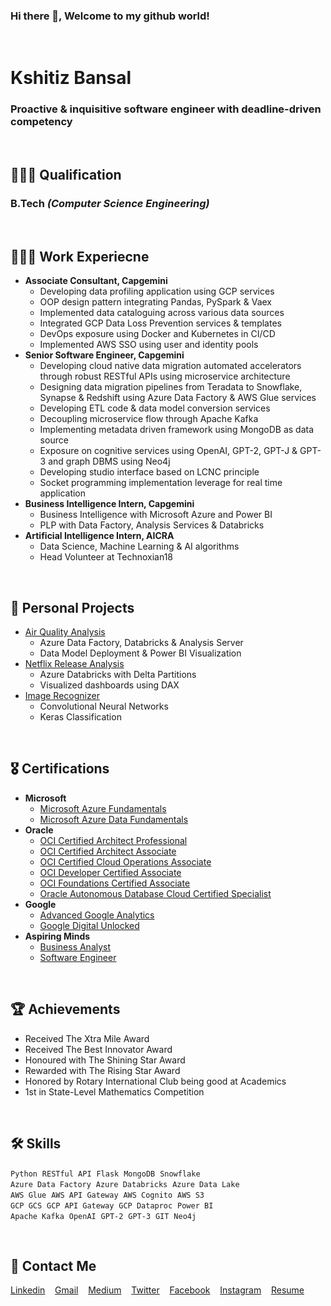 ### Hi there 👋, Welcome to my github world!

<br/>

# Kshitiz Bansal
### Proactive & inquisitive software engineer with deadline-driven competency

<br/>

## 👨🏻‍🎓 Qualification
### B.Tech *(Computer Science Engineering)*

<br/>

## 👨🏻‍💻 Work Experiecne

- **Associate Consultant, Capgemini**
  - Developing data profiling application using GCP services
  - OOP design pattern integrating Pandas, PySpark & Vaex
  - Implemented data cataloguing across various data sources
  - Integrated GCP Data Loss Prevention services & templates
  - DevOps exposure using Docker and Kubernetes in CI/CD
  - Implemented AWS SSO using user and identity pools
- **Senior Software Engineer, Capgemini**
  - Developing cloud native data migration automated accelerators through robust RESTful APIs using microservice architecture
  - Designing data migration pipelines from Teradata to Snowflake, Synapse & Redshift using Azure Data Factory & AWS Glue services
  - Developing ETL code & data model conversion services
  - Decoupling microservice flow through Apache Kafka
  - Implementing metadata driven framework using MongoDB as data source
  - Exposure on cognitive services using OpenAI, GPT-2, GPT-J & GPT-3 and graph DBMS using Neo4j
  - Developing studio interface based on LCNC principle
  - Socket programming implementation leverage for real time application
- **Business Intelligence Intern, Capgemini**
  - Business Intelligence with Microsoft Azure and Power BI
  - PLP with Data Factory, Analysis Services & Databricks
- **Artificial Intelligence Intern, AICRA**
  - Data Science, Machine Learning & AI algorithms
  - Head Volunteer at Technoxian18
  
<br/>

## 💼 Personal Projects
- [Air Quality Analysis](https://github.com/KshitizzB/Air-Quality-Analysis)
  - Azure Data Factory, Databricks & Analysis Server
  - Data Model Deployment & Power BI Visualization
- [Netflix Release Analysis](https://github.com/KshitizzB/Netflix-Release-Analysis)
  - Azure Databricks with Delta Partitions
  - Visualized dashboards using DAX
- [Image Recognizer](https://github.com/KshitizzB/Image-Recognition)
  - Convolutional Neural Networks
  - Keras Classification
  
<br/>

## 🎖 Certifications
- **Microsoft**
  - [Microsoft Azure Fundamentals]()
  - [Microsoft Azure Data Fundamentals]()
- **Oracle**
  - [OCI Certified Architect Professional](https://brm-certview.oracle.com/pls/certview/ecertificate?ssn=OC2022071&trackId=OCICAP2019OPN&key=f95a24b7dfd3ec8d522b854e8855246c4648ed0d)
  - [OCI Certified Architect Associate](https://brm-certview.oracle.com/pls/certview/ecertificate?ssn=OC2022071&trackId=OCSIAAS2019&key=43f97eb5af3a16e37df257ea8861b638b66e8c1f)
  - [OCI Certified Cloud Operations Associate](https://brm-certview.oracle.com/pls/certview/ecertificate?ssn=OC2022071&trackId=OCICCOA2019OPN&key=3fcc459dca039414ba6f73d27bb392e7295e6bc3)
  - [OCI Developer Certified Associate](https://brm-certview.oracle.com/pls/certview/ecertificate?ssn=OC2022071&trackId=OCIDA2020&key=070315ecbfeaebdbae84fc7d595a1a83e2b4ac21)
  - [OCI Foundations Certified Associate](https://brm-certview.oracle.com/pls/certview/ecertificate?ssn=OC2022071&trackId=OCIBF2020&key=96361ca23a76a5b4e1b57870bb1f2866ff2bf741)
  - [Oracle Autonomous Database Cloud Certified Specialist](https://brm-certview.oracle.com/pls/certview/ecertificate?ssn=OC2022071&trackId=OADB19-F&key=47814921e4629796b859aeae29d769b6c81db322)
- **Google**
  - [Advanced Google Analytics](https://analytics.google.com/analytics/academy/certificate/oJKMN5vzRjahgyTj39CDTA)
  - [Google Digital Unlocked](https://learndigital.withgoogle.com/digitalunlocked/course/digital-marketing/certificate.pdf)
- **Aspiring Minds**
  - [Business Analyst](https://www.myamcat.com/certificate/7503485/business-analyst/94)
  - [Software Engineer](https://www.myamcat.com/certificate/7503485/software-engineer---it-services/259)
  
<br/>

## 🏆 Achievements
- Received The Xtra Mile Award
- Received The Best Innovator Award
- Honoured with The Shining Star Award
- Rewarded with The Rising Star Award
- Honored by Rotary International Club being good at Academics
- 1st in State-Level Mathematics Competition

<br/>

## 🛠 Skills
`Python`&nbsp;&nbsp;`RESTful API`&nbsp;&nbsp;`Flask`&nbsp;&nbsp;`MongoDB`&nbsp;&nbsp;`Snowflake`<br/>
`Azure Data Factory`&nbsp;&nbsp;`Azure Databricks`&nbsp;&nbsp;`Azure Data Lake`<br/>
`AWS Glue`&nbsp;&nbsp;`AWS API Gateway`&nbsp;&nbsp;`AWS Cognito`&nbsp;&nbsp;`AWS S3`<br/>
`GCP GCS`&nbsp;&nbsp;`GCP API Gateway`&nbsp;&nbsp;`GCP Dataproc`&nbsp;&nbsp;`Power BI`<br/>
`Apache Kafka`&nbsp;&nbsp;`OpenAI`&nbsp;&nbsp;`GPT-2`&nbsp;&nbsp;`GPT-3`&nbsp;&nbsp;`GIT`&nbsp;&nbsp;`Neo4j`

<br/>

## 📩 Contact Me
[Linkedin](https://www.linkedin.com/in/kshitiz-bansal/)&nbsp;&nbsp;&nbsp;&nbsp;[Gmail](mailto:kshitizbansal9@gmail.com)&nbsp;&nbsp;&nbsp;&nbsp;[Medium](https://kshitizzb.medium.com/)&nbsp;&nbsp;&nbsp;&nbsp;[Twitter](https://twitter.com/kshitizz420)&nbsp;&nbsp;&nbsp;&nbsp;[Facebook](https://www.facebook.com/kshitizz420)&nbsp;&nbsp;&nbsp;&nbsp;[Instagram](https://www.instagram.com/kshitizz420)&nbsp;&nbsp;&nbsp;&nbsp;[Resume](https://drive.google.com/file/d/1FAvSH2C4JN961tft78pOy0zOg6t2FLYt/view)
